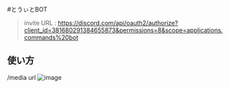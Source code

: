 #とうぃとBOT
> invite URL : https://discord.com/api/oauth2/authorize?client_id=381680291384655873&permissions=8&scope=applications.commands%20bot

## 使い方
/media url
![image](https://user-images.githubusercontent.com/54303857/168737668-da62486a-838c-4026-8195-c1f94ae12c82.png)
